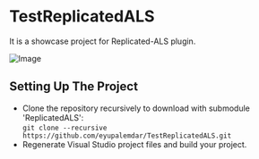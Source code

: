 # TestReplicatedALS
It is a showcase project for Replicated-ALS plugin.

![Image](https://github.com/eyupalemdar/Replicated-ALS/blob/main/Resources/Readme_Content_2.gif)

## Setting Up The Project
- Clone the repository recursively to download with submodule 'ReplicatedALS':  
  `git clone --recursive https://github.com/eyupalemdar/TestReplicatedALS.git`
- Regenerate Visual Studio project files and build your project.
